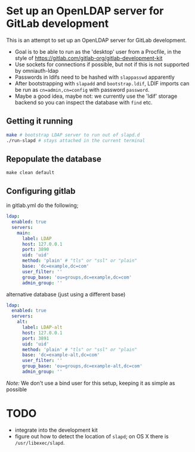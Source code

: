 # Set up an OpenLDAP server for GitLab development

This is an attempt to set up an OpenLDAP server for GitLab development.

- Goal is to be able to run as the 'desktop' user from a Procfile, in the style of https://gitlab.com/gitlab-org/gitlab-development-kit
- Use sockets for connections if possible, but not if this is not supported by omniauth-ldap
- Passwords in ldifs need to be hashed with `slappasswd` apparently
- After bootstrapping with `slapadd` and `bootstrap.ldif`, LDIF imports can be run as `cn=admin,cn=config` with password `password`.
- Maybe a good idea, maybe not: we currently use the 'ldif' storage backend so you can inspect the database with `find` etc.

## Getting it running

```bash
make # bootstrap LDAP server to run out of slapd.d
./run-slapd # stays attached in the current terminal
```

## Repopulate the database
```
make clean default
```

## Configuring gitlab

in gitlab.yml do the following;

```yaml
ldap:
  enabled: true
  servers:
    main:
      label: LDAP
      host: 127.0.0.1
      port: 3890
      uid: 'uid'
      method: 'plain' # "tls" or "ssl" or "plain"
      base: 'dc=example,dc=com'
      user_filter: ''
      group_base: 'ou=groups,dc=example,dc=com'
      admin_group: ''
```

alternative database (just using a different base)

```yaml
ldap:
  enabled: true
  servers:
    alt:
      label: LDAP-alt
      host: 127.0.0.1
      port: 3891
      uid: 'uid'
      method: 'plain' # "tls" or "ssl" or "plain"
      base: 'dc=example-alt,dc=com'
      user_filter: ''
      group_base: 'ou=groups,dc=example-alt,dc=com'
      admin_group: ''
```

*Note:* We don't use a bind user for this setup, keeping it as simple as possible

# TODO

- integrate into the development kit
- figure out how to detect the location of `slapd`; on OS X there is `/usr/libexec/slapd`.
